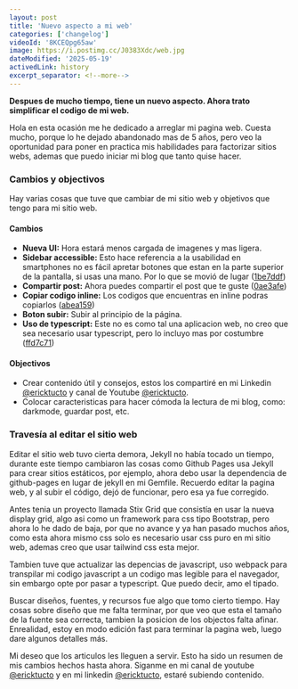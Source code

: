```yaml
---
layout: post
title: 'Nuevo aspecto a mi web'
categories: ['changelog']
videoId: '8KCEQpg65aw'
image: https://i.postimg.cc/J0383Xdc/web.jpg
dateModified: '2025-05-19'
activedLink: history
excerpt_separator: <!--more-->
---
```


**Despues de mucho tiempo, tiene un nuevo aspecto. Ahora trato simplificar el
codigo de mi web.**


<!--more-->
Hola en esta ocasión me he dedicado a arreglar mi pagina web. Cuesta mucho,
porque lo he dejado abandonado mas de 5 años, pero veo la oportunidad para poner
en practica mis habilidades para factorizar sitios webs, ademas que puedo
iniciar mi blog que tanto quise hacer.

### Cambios y objectivos

Hay varias cosas que tuve que cambiar de mi sitio web y objetivos que tengo para
mi sitio web.

#### Cambios

  - **Nueva UI:** Hora estará menos cargada de imagenes y mas ligera.
  - **Sidebar accessible:** Esto hace referencia a la usabilidad en smartphones
  no es fácil apretar botones que estan en la parte superior de la pantalla, si
  usas una mano. Por lo que se movió de lugar ([1be7ddf](https://github.com/ericktucto/ericktucto.github.io/commit/1be7ddfe782aee37329c8e57bbfb28502ae03dc2))
  - **Compartir post:** Ahora puedes compartir el post que te guste ([0ae3afe](https://github.com/ericktucto/ericktucto.github.io/commit/0ae3afef00c45cff8b85274ac19cf2e2cd9fe002))
  - **Copiar codigo inline:** Los codigos que encuentras en inline podras copiarlos ([abea159](https://github.com/ericktucto/ericktucto.github.io/commit/abea159a2c6c055dddb52c98c2432d8c23e1fab9))
  - **Boton subir:** Subir al principio de la página.
  - **Uso de typescript:** Este no es como tal una aplicacion web, no creo que
  sea necesario usar typescript, pero lo incluyo mas por costumbre ([ffd7c71](https://github.com/ericktucto/ericktucto.github.io/commit/ffd7c71b8f50514404446bfb702df2d24a39800b))

#### Objectivos

  - Crear contenido útil y consejos, estos los compartiré en mi Linkedin
  [@ericktucto](https://www.linkedin.com/in/ericktucto/) y canal de Youtube
  [@ericktucto](https://www.youtube.com/@ericktucto).
  - Colocar caracteristicas para hacer cómoda la lectura de mi blog, como:
  darkmode, guardar post, etc.

### Travesía al editar el sitio web

Editar el sitio web tuvo cierta demora, Jekyll no había tocado un tiempo, durante
este tiempo cambiaron las cosas como Github Pages usa Jekyll para crear sitios
estáticos, por ejemplo, ahora debo usar la dependencia de github-pages en lugar
de jekyll en mi Gemfile. Recuerdo editar la pagina web, y al subir el código,
dejó de funcionar, pero esa ya fue corregido.

Antes tenia un proyecto llamada Stix Grid que consistía en usar la nueva display
grid, algo asi como un framework para css tipo Bootstrap, pero ahora lo he dado
de baja, por que no avance y ya han pasado muchos años, como esta ahora mismo css
solo es necesario usar css puro en mi sitio web, ademas creo que usar tailwind css
esta mejor.

Tambien tuve que actualizar las depencias de javascript, uso webpack para transpilar
mi codigo javascript a un codigo mas legible para el navegador, sin embargo opte
por pasar a typescript. Que puedo decir, amo el tipado.

Buscar diseños, fuentes, y recursos fue algo que tomo cierto tiempo. Hay cosas
sobre diseño que me falta terminar, por que veo que esta el tamaño de la fuente
sea correcta, tambien la posicion de los objectos falta afinar. Enrealidad, estoy
en modo edición fast para terminar la pagina web, luego dare algunos detalles más.

Mi deseo que los articulos les lleguen a servir. Esto ha sido un resumen de mis
cambios hechos hasta ahora. Siganme en mi canal de youtube [@ericktucto](https://www.youtube.com/@ericktucto)
y en mi linkedin [@ericktucto](https://www.linkedin.com/in/ericktucto/), estaré
subiendo contenido.

